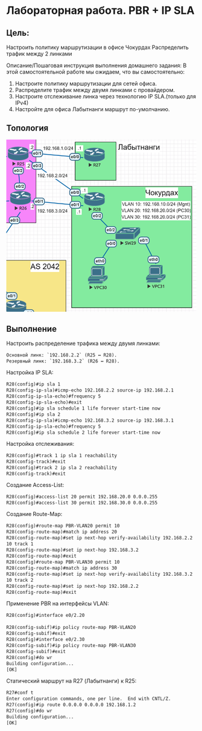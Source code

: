 # Лабораторная работа. PBR + IP SLA

## Цель:
Настроить политику маршрутизации в офисе Чокурдах
Распределить трафик между 2 линками

Описание/Пошаговая инструкция выполнения домашнего задания:
В этой самостоятельной работе мы ожидаем, что вы самостоятельно:
 1.	Настроите политику маршрутизации для сетей офиса.
 2.	Распределите трафик между двумя линками с провайдером.
 3.	Настроите отслеживание линка через технологию IP SLA.(только для IPv4)
 4.	Настройте для офиса Лабытнанги маршрут по-умолчанию.

## Топология
![alt text](image.png)

## Выполнение

Настроить распределение трафика между двумя линками:

    Основной линк: `192.168.2.2` (R25 ↔ R28).
    Резервный линк: `192.168.3.2` (R26 ↔ R28).

Настройка IP SLA:
```
R28(config)#ip sla 1
R28(config-ip-sla)#icmp-echo 192.168.2.2 source-ip 192.168.2.1
R28(config-ip-sla-echo)#frequency 5
R28(config-ip-sla-echo)#exit
R28(config)#ip sla schedule 1 life forever start-time now
R28(config)#ip sla 2
R28(config-ip-sla)#icmp-echo 192.168.3.2 source-ip 192.168.3.1
R28(config-ip-sla-echo)#frequency 5
R28(config)#ip sla schedule 2 life forever start-time now
```
Настройка отслеживания:
```
R28(config)#track 1 ip sla 1 reachability
R28(config-track)#exit
R28(config)#track 2 ip sla 2 reachability
R28(config-track)#exit
```
Создание Access-List:
```
R28(config)#access-list 20 permit 192.168.20.0 0.0.0.255
R28(config)#access-list 30 permit 192.168.30.0 0.0.0.255
```
Создание Route-Map:
```
R28(config)#route-map PBR-VLAN20 permit 10
R28(config-route-map)#match ip address 20
R28(config-route-map)#set ip next-hop verify-availability 192.168.2.2 10 track 1
R28(config-route-map)#set ip next-hop 192.168.3.2
R28(config-route-map)#exit
R28(config)#route-map PBR-VLAN30 permit 10
R28(config-route-map)#match ip address 30
R28(config-route-map)#set ip next-hop verify-availability 192.168.3.2 10 track 2
R28(config-route-map)#set ip next-hop 192.168.2.2
R28(config-route-map)#exit
```
Применение PBR на интерфейсы VLAN:
```
R28(config)#interface e0/2.20

R28(config-subif)#ip policy route-map PBR-VLAN20
R28(config-subif)#exit
R28(config)#interface e0/2.30
R28(config-subif)#ip policy route-map PBR-VLAN30
R28(config-subif)#exit
R28(config)#do wr
Building configuration...
[OK]
```

Статический маршрут на R27 (Лабытнанги) к R25:

```
R27#conf t
Enter configuration commands, one per line.  End with CNTL/Z.
R27(config)#ip route 0.0.0.0 0.0.0.0 192.168.1.2
R27(config)#do wr
Building configuration...
[OK]
```




